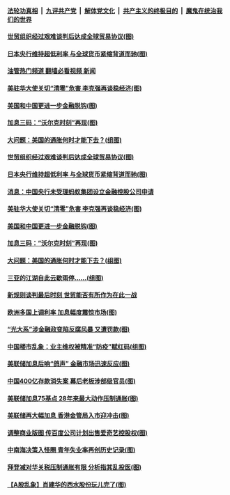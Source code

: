 ####  [法轮功真相](../../../../basic/blob/master/README.md?t=06180831) &nbsp;|&nbsp; [九评共产党](../../../../9ping.md/blob/master/README.md?t=06180831) &nbsp;|&nbsp; [解体党文化](../../../../jtdwh.md/blob/master/README.md?t=06180831)  &nbsp;|&nbsp; [共产主义的终极目的](../../../../gczydzjmd.md/blob/master/README.md?t=06180831) &nbsp;|&nbsp; [魔鬼在统治我们的世界](../../../../mgztzwmdsj.md/blob/master/README.md?t=06180831) 

#### [世贸组织经过艰难谈判后达成全球贸易协议(图)](../pages/p5/1009471.md?t=06180831) 

#### [日本央行维持超低利率 与全球货币紧缩背道而驰(图)](../pages/p5/1009466.md?t=06180831) 

#### [油管热门频道 翻墙必看视频 新闻](http://45.76.130.85:81/youtube.html?06180831)

#### [美驻华大使关切“清零”危害 李克强再谈稳经济(图)](../pages/p5/1009458.md?t=06180831) 

#### [美国和中国更进一步金融脱钩(图)](../pages/p5/1009451.md?t=06180831) 

#### [加息三码：“沃尔克时刻”再现(图)](../pages/p5/1009410.md?t=06180831) 

#### [大问题：美国的通胀何时才能下去？(组图)](../pages/p5/1009406.md?t=06180831) 

#### [世贸组织经过艰难谈判后达成全球贸易协议(图)](../pages/p5/1009471.md?t=06180831) 

#### [日本央行维持超低利率 与全球货币紧缩背道而驰(图)](../pages/p5/1009466.md?t=06180831) 

#### [消息：中国央行未受理蚂蚁集团设立金融控股公司申请](../pages/p5/1009463.md?t=06180831) 

#### [美驻华大使关切“清零”危害 李克强再谈稳经济(图)](../pages/p5/1009458.md?t=06180831) 

#### [美国和中国更进一步金融脱钩(图)](../pages/p5/1009451.md?t=06180831) 

#### [加息三码：“沃尔克时刻”再现(图)](../pages/p5/1009410.md?t=06180831) 

#### [大问题：美国的通胀何时才能下去？(组图)](../pages/p5/1009406.md?t=06180831) 

#### [三亚的江湖自此云歇雨停……(组图)](../pages/p5/1009404.md?t=06180831) 

#### [新规则谈判最后时刻 世贸能否有所作为在此一战](../pages/p5/1009394.md?t=06180831) 

#### [欧洲多国上调利率 加息幅度震惊市场(图)](../pages/p5/1009385.md?t=06180831) 

#### [“光大系”涉金融政变陷反腐风暴 又遭罚款(图)](../pages/p5/1009384.md?t=06180831) 

#### [中国楼市乱象：业主维权被精准“防疫”赋红码(组图)](../pages/p5/1009371.md?t=06180831) 

#### [美联储加息后响“鸽声” 金融市场迅速反应(图)](../pages/p5/1009363.md?t=06180831) 

#### [中国400亿存款消失案 幕后老板涉部级官员(图)](../pages/p5/1009300.md?t=06180831) 

#### [美联储加息75基点 28年来最大动作压制通胀(图)](../pages/p5/1009294.md?t=06180831) 

#### [美联储再大幅加息 香港金管局入市迎冲击(图)](../pages/p5/1009279.md?t=06180831) 

#### [调整商业版图 传百度公司计划出售爱奇艺控股权(图)](../pages/p5/1009252.md?t=06180831) 

#### [中南海决策入怪圈 青年失业率再创历史记录(图)](../pages/p5/1009267.md?t=06180831) 

#### [拜登减对华关税压制通胀有限 分析指其乱投医(图)](../pages/p5/1009263.md?t=06180831) 

#### [【A股乱象】肖建华的西水股份玩儿完了(图)](../pages/p5/1009206.md?t=06180831) 

<img src='http://gfw-breaker.win/goodnews/indexes/p5.md' width='0px' height='0px'/>
